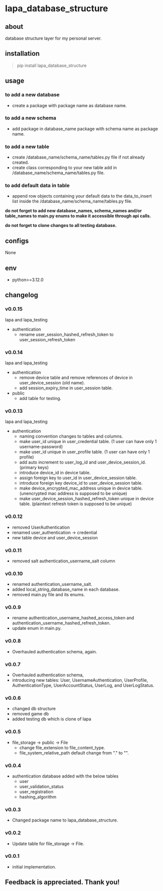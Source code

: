 # lapa_database_structure

## about

database structure layer for my personal server.

## installation

> pip install lapa_database_structure

## usage

### to add a new database

- create a package with package name as database name.

### to add a new schema

- add package in database_name package with schema name as package name.

### to add a new table

- create /database_name/schema_name/tables.py file if not already created.
- create class corresponding to your new table add in /database_name/schema_name/tables.py file.

### to add default data in table

- append row objects containing your default data to the data_to_insert list inside the
  /database_name/schema_name/tables.py file.

**do not forget to add new database_names, schema_names and/or table_names to main.py enums to make it accessible
through api calls.**

**do not forget to clone changes to all testing database.**

## configs

None

## env

- python>=3.12.0

## changelog

### v0.0.15

lapa and lapa_testing

- authentication
    - rename user_session_hashed_refresh_token to user_session_refresh_token

### v0.0.14

lapa and lapa_testing

- authentication
    - remove device table and remove references of device in user_device_session (old name).
    - add session_expiry_time in user_session table.
- public
    - add table for testing.

### v0.0.13

lapa and lapa_testing

- authentication
    - naming convention changes to tables and columns.
    - make user_id unique in user_credential table. (1 user can have only 1 username-password)
    - make user_id unique in user_profile table. (1 user can have only 1 profile)
    - add auto increment to user_log_id and user_device_session_id. (primary keys)
    - introduce device_id in device table.
    - assign foreign key to user_id in user_device_session table.
    - introduce foreign key device_id to user_device_session table.
    - make device_encrypted_mac_address unique in device table. (unencrypted mac address is supposed to be unique)
    - make user_device_session_hashed_refresh_token unique in device table. (plaintext refresh token is supposed to be
      unique)

### v0.0.12

- removed UserAuthentication
- renamed user_authentication -> credential
- new table device and user_device_session

### v0.0.11

- removed salt authentication_username_salt column

### v0.0.10

- renamed authentication_username_salt.
- added local_string_database_name in each database.
- removed main.py file and its enums.

### v0.0.9

- rename authentication_username_hashed_access_token and authentication_username_hashed_refresh_token.
- update enum in main.py.

### v0.0.8

- Overhauled authentication schema, again.

### v0.0.7

- Overhauled authentication schema,
- introducing new tables: User, UsernameAuthentication, UserProfile, AuthenticationType, UserAccountStatus, UserLog, and
  UserLogStatus.

### v0.0.6

- changed db structure
- removed game db
- added testing db which is clone of lapa

### v0.0.5

- file_storage -> public -> File
    - change file_extension to file_content_type.
    - file_system_relative_path default change from "." to "".

### v0.0.4

- authentication database added with the below tables
    - user
    - user_validation_status
    - user_registration
    - hashing_algorithm

### v0.0.3

- Changed package name to lapa_database_structure.

### v0.0.2

- Update table for file_storage -> File.

### v0.0.1

- initial implementation.

## Feedback is appreciated. Thank you!
